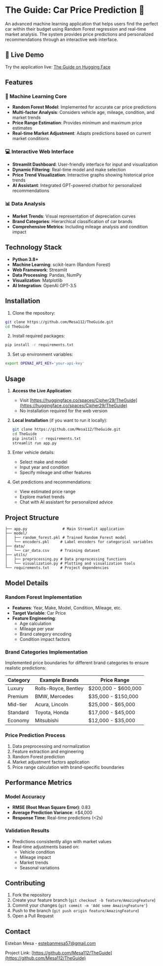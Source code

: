 # The Guide: Car Price Prediction 🚗

An advanced machine learning application that helps users find the perfect car within their budget using Random Forest regression and real-time market analysis. The system provides price predictions and personalized recommendations through an interactive web interface.

## 🔗 Live Demo
Try the application live: [The Guide on Hugging Face](https://huggingface.co/spaces/Cipher29/TheGuide)

## Features

### 🤖 Machine Learning Core
- **Random Forest Model**: Implemented for accurate car price predictions
- **Multi-factor Analysis**: Considers vehicle age, mileage, condition, and market trends
- **Price Range Estimation**: Provides minimum and maximum price estimates
- **Real-time Market Adjustment**: Adapts predictions based on current market conditions

### 💻 Interactive Web Interface
- **Streamlit Dashboard**: User-friendly interface for input and visualization
- **Dynamic Filtering**: Real-time model and make selection
- **Price Trend Visualization**: Interactive graphs showing historical price trends
- **AI Assistant**: Integrated GPT-powered chatbot for personalized recommendations

### 📊 Data Analysis
- **Market Trends**: Visual representation of depreciation curves
- **Brand Categories**: Hierarchical classification of car brands
- **Comprehensive Metrics**: Including mileage analysis and condition impact

## Technology Stack

- **Python 3.8+**
- **Machine Learning**: scikit-learn (Random Forest)
- **Web Framework**: Streamlit
- **Data Processing**: Pandas, NumPy
- **Visualization**: Matplotlib
- **AI Integration**: OpenAI GPT-3.5
  
## Installation

1. Clone the repository:
```bash
git clone https://github.com/Mesa112/TheGuide.git
cd TheGuide
```

2. Install required packages:
```bash
pip install -r requirements.txt
```

3. Set up environment variables:
```bash
export OPENAI_API_KEY='your-api-key'
```

## Usage

1. **Access the Live Application**:
   - Visit [https://huggingface.co/spaces/Cipher29/TheGuide](https://huggingface.co/spaces/Cipher29/TheGuide)
   - No installation required for the web version

2. **Local Installation** (if you want to run it locally):
   ```bash
   git clone https://github.com/Mesa112/TheGuide.git
   cd TheGuide
   pip install -r requirements.txt
   streamlit run app.py
   ```

3. Enter vehicle details:
   - Select make and model
   - Input year and condition
   - Specify mileage and other features

4. Get predictions and recommendations:
   - View estimated price range
   - Explore market trends
   - Chat with AI assistant for personalized advice

## Project Structure
```
├── app.py                # Main Streamlit application
├── model/
│   ├── random_forest.pkl # Trained Random Forest model
│   └── encoders.pkl     # Label encoders for categorical variables
├── data/
│   └── car_data.csv     # Training dataset
├── utils/
│   ├── preprocessing.py # Data preprocessing functions
│   └── visualization.py # Plotting and visualization tools
└── requirements.txt     # Project dependencies
```
## Model Details

### Random Forest Implementation
- **Features**: Year, Make, Model, Condition, Mileage, etc.
- **Target Variable**: Car Price
- **Feature Engineering**:
  - Age calculation
  - Mileage per year
  - Brand category encoding
  - Condition impact factors

### Brand Categories Implementation
Implemented price boundaries for different brand categories to ensure realistic predictions:

| Category | Example Brands | Price Range |
|----------|---------------|-------------|
| Luxury | Rolls-Royce, Bentley | $200,000 - $600,000 |
| Premium | BMW, Mercedes | $35,000 - $150,000 |
| Mid-tier | Acura, Lincoln | $25,000 - $65,000 |
| Standard | Toyota, Honda | $17,000 - $45,000 |
| Economy | Mitsubishi | $12,000 - $35,000 |

### Price Prediction Process
1. Data preprocessing and normalization
2. Feature extraction and engineering
3. Random Forest prediction
4. Market adjustment factors application
5. Price range calculation with brand-specific boundaries

## Performance Metrics

### Model Accuracy
- **RMSE (Root Mean Square Error)**: 0.83
- **Average Prediction Variance**: ±$4,000
- **Response Time**: Real-time predictions (<2s)

### Validation Results
- Predictions consistently align with market values
- Real-time adjustments based on:
  - Vehicle condition
  - Mileage impact
  - Market trends
  - Seasonal variations

## Contributing

1. Fork the repository
2. Create your feature branch (`git checkout -b feature/AmazingFeature`)
3. Commit your changes (`git commit -m 'Add some AmazingFeature'`)
4. Push to the branch (`git push origin feature/AmazingFeature`)
5. Open a Pull Request


## Contact

Esteban Mesa - [estebanmesa57@gmail.com](mailto:estebanmesa57@gmail.com)

Project Link: [https://github.com/Mesa112/TheGuide](https://github.com/Mesa112/TheGuide)
